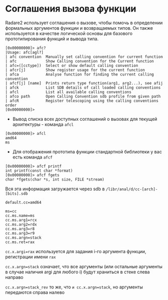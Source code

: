 # Соглашения вызова функции

Radare2 использует соглашения о вызове, чтобы помочь в определении формальных аргументов функции и возвращаемых типов.
Он также используется в качестве логической основы для базового прототипирования функций и вывода типа.

```
[0x00000000]> afc?
|Usage: afc[agl?]
| afc convention  Manually set calling convention for current function
| afc             Show Calling convention for the Current function
| afc=([cctype])  Select or show default calling convention
| afcr[j]         Show register usage for the current function
| afca            Analyse function for finding the current calling convention
| afcf[j] [name]  Prints return type function(arg1, arg2...), see afij
| afck            List SDB details of call loaded calling conventions
| afcl            List all available calling conventions
| afco path       Open Calling Convention sdb profile from given path
| afcR            Register telescoping using the calling conventions order
[0x00000000]>
```

* Вывод списка всех доступных соглашений о вызовах для текущей архитектуры - команда `afcl`

```
[0x00000000]> afcl
amd64
ms
```
* Для отображения прототипа функции стандартной библиотеки у вас есть команда `afcf`

```
[0x00000000]> afcf printf
int printf(const char *format)
[0x00000000]> afcf fgets
char *fgets(char *s, int size, FILE *stream)
```

Вся эта информация загружается через sdb в `/libr/anal/d/cc-[arch]-[bits].sdb`

```
default.cc=amd64

ms=cc
cc.ms.name=ms
cc.ms.arg1=rcx
cc.ms.arg2=rdx
cc.ms.arg3=r8
cc.ms.arg3=r9
cc.ms.argn=stack
cc.ms.ret=rax
```

`cc.x.argi=rax` используется для задания i-го аргумента функции, регистрации имени `rax`

`cc.x.argn=stack` означает, что все аргументы (или остальные аргументы в случае наличия argi для любого i) будут храниться в стеке слева направо

`cc.x.argn=stack_rev` то же, что `и cc.x.argn=stack`, но аргументы передаются справа налево
